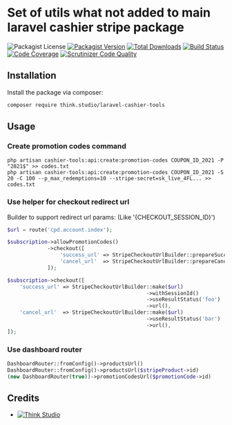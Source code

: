 # Set of utils what not added to main laravel cashier stripe package

![Packagist License](https://img.shields.io/packagist/l/think.studio/laravel-cashier-tools?color=%234dc71f)
[![Packagist Version](https://img.shields.io/packagist/v/think.studio/laravel-cashier-tools)](https://packagist.org/packages/think.studio/laravel-cashier-tools)
[![Total Downloads](https://img.shields.io/packagist/dt/think.studio/laravel-cashier-tools)](https://packagist.org/packages/think.studio/laravel-cashier-tools)
[![Build Status](https://scrutinizer-ci.com/g/dev-think-one/laravel-cashier-tools/badges/build.png?b=main)](https://scrutinizer-ci.com/g/dev-think-one/laravel-cashier-tools/build-status/main)
[![Code Coverage](https://scrutinizer-ci.com/g/dev-think-one/laravel-cashier-tools/badges/coverage.png?b=main)](https://scrutinizer-ci.com/g/dev-think-one/laravel-cashier-tools/?branch=main)
[![Scrutinizer Code Quality](https://scrutinizer-ci.com/g/dev-think-one/laravel-cashier-tools/badges/quality-score.png?b=main)](https://scrutinizer-ci.com/g/dev-think-one/laravel-cashier-tools/?branch=main)

## Installation

Install the package via composer:

```bash
composer require think.studio/laravel-cashier-tools
```

## Usage

### Create promotion codes command

```shell
php artisan cashier-tools:api:create:promotion-codes COUPON_ID_2021 -P "2021$" >> codes.txt
php artisan cashier-tools:api:create:promotion-codes COUPON_ID_2021 -S 20 -C 100 --p_max_redemptions=10 --stripe-secret=sk_live_4FL... >> codes.txt
```

### Use helper for checkout redirect url

Builder to support redirect url params: (Like '{CHECKOUT_SESSION_ID}')

```php
$url = route('cpd.account.index');

$subscription->allowPromotionCodes()
             ->checkout([
                 'success_url' => StripeCheckoutUrlBuilder::prepareSuccessUrl($url),
                 'cancel_url'  => StripeCheckoutUrlBuilder::prepareCancelUrl($url),
             ]);

$subscription->checkout([
    'success_url' => StripeCheckoutUrlBuilder::make($url)
                                             ->withSessionId()
                                             ->useResultStatus('foo')
                                             ->url(),
    'cancel_url'  => StripeCheckoutUrlBuilder::make($url)
                                             ->useResultStatus('bar')
                                             ->url(),
]);
```

### Use dashboard router

```php
DashboardRouter::fromConfig()->productsUrl()
DashboardRouter::fromConfig()->productsUrl($stripeProduct->id)
(new DashboardRouter(true))->promotionCodesUrl($promotionCode->id)
```

## Credits

- [![Think Studio](https://yaroslawww.github.io/images/sponsors/packages/logo-think-studio.png)](https://think.studio/)
